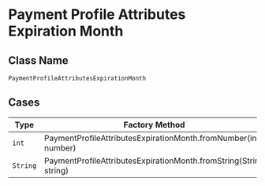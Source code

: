 
# Payment Profile Attributes Expiration Month

## Class Name

`PaymentProfileAttributesExpirationMonth`

## Cases

| Type | Factory Method |
|  --- | --- |
| `int` | PaymentProfileAttributesExpirationMonth.fromNumber(int number) |
| `String` | PaymentProfileAttributesExpirationMonth.fromString(String string) |

